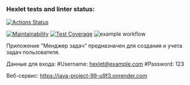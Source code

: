 ### Hexlet tests and linter status:
[![Actions Status](https://github.com/Trionichek/java-project-99/actions/workflows/hexlet-check.yml/badge.svg)](https://github.com/Trionichek/java-project-99/actions)

[![Maintainability](https://api.codeclimate.com/v1/badges/bfaebe6048664e24edc0/maintainability)](https://codeclimate.com/github/Trionichek/java-project-99/maintainability)
[![Test Coverage](https://api.codeclimate.com/v1/badges/bfaebe6048664e24edc0/test_coverage)](https://codeclimate.com/github/Trionichek/java-project-99/test_coverage)
![example workflow](https://github.com/Trionichek/java-project-99/actions/workflows/main.yml/badge.svg)

Приложение "Менджер задач" предназначен для создания и учета задач пользователя.

Данные для входа:
#Username: hexlet@example.com
#Password: 123


Веб-сервис:
https://java-project-99-u9f3.onrender.com
